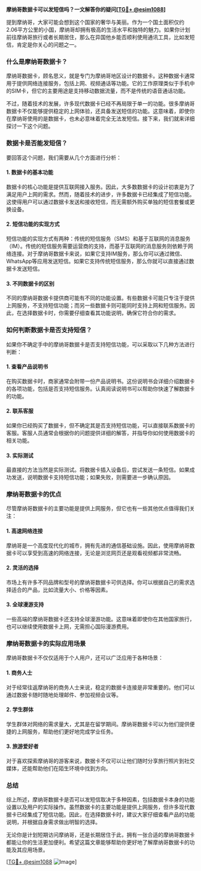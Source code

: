 **摩纳哥数据卡可以发短信吗？一文解答你的疑问[[TG💪+ @esim1088](https://t.me/s/esim1088)]**

提到摩纳哥，大家可能会想到这个国家的奢华与美丽。作为一个国土面积仅约2.06平方公里的小国，摩纳哥却拥有极高的生活水平和独特的魅力。如果你计划前往摩纳哥旅行或者长期居住，那么在异国他乡能否顺利使用通讯工具，比如发短信，肯定是你关心的问题之一。

### 什么是摩纳哥数据卡？

摩纳哥数据卡，顾名思义，就是专门为摩纳哥地区设计的数据卡。这种数据卡通常用于提供网络连接服务，包括上网、视频通话等功能。它的工作原理类似于手机中的SIM卡，但它的主要用途是支持移动数据流量，而不是传统的语音通话功能。

不过，随着技术的发展，许多现代数据卡已经不再局限于单一的功能。很多摩纳哥数据卡不仅能够提供稳定的上网体验，还具备发送短信的功能。这意味着，即使你在摩纳哥使用的是数据卡，也未必意味着完全无法发短信。接下来，我们就来详细探讨一下这个问题。

### 数据卡是否能发短信？

要回答这个问题，我们需要从几个方面进行分析：

#### 1. 数据卡的基本功能
数据卡的核心功能是提供互联网接入服务。因此，大多数数据卡的设计初衷是为了满足用户上网的需求。然而，随着技术的进步，许多数据卡已经集成了短信功能。这使得用户可以通过数据卡发送和接收短信，而无需额外购买单独的短信套餐或更换设备。

#### 2. 短信功能的实现方式
短信功能的实现方式有两种：传统的短信服务（SMS）和基于互联网的消息服务（IM）。传统的短信服务需要运营商的支持，而基于互联网的消息服务则依赖于网络连接。对于摩纳哥数据卡来说，如果它支持IM服务，那么你可以通过微信、WhatsApp等应用发送短信。如果它支持传统短信服务，那么你就可以直接通过数据卡发送短信。

#### 3. 不同数据卡的区别
不同的摩纳哥数据卡提供商可能有不同的功能设置。有些数据卡可能只专注于提供上网服务，不支持短信功能；而另一些数据卡则可能同时支持上网和短信服务。因此，在选择数据卡时，你需要仔细查看其功能说明，确保它符合你的需求。

### 如何判断数据卡是否支持短信？

如果你不确定手中的摩纳哥数据卡是否支持短信功能，可以采取以下几种方法进行判断：

#### 1. 查看产品说明书
在购买数据卡时，商家通常会附带一份产品说明书。这份说明书会详细介绍数据卡的各项功能，包括是否支持短信服务。认真阅读说明书可以帮助你快速了解数据卡的功能。

#### 2. 联系客服
如果你已经购买了数据卡，但不确定其是否支持短信功能，可以直接联系数据卡的客服。客服人员通常会根据你的问题提供详细的解答，并指导你如何使用数据卡的相关功能。

#### 3. 实际测试
最直接的方法当然是实际测试。将数据卡插入设备后，尝试发送一条短信。如果成功发送，说明数据卡支持短信功能；如果失败，则需要进一步确认原因。

### 摩纳哥数据卡的优点

尽管摩纳哥数据卡的主要功能是提供上网服务，但它也有一些其他优点值得我们关注：

#### 1. 高速网络连接
摩纳哥是一个高度现代化的城市，拥有先进的通信基础设施。因此，使用摩纳哥数据卡可以享受到高速的网络连接，无论是浏览网页还是观看视频都非常流畅。

#### 2. 灵活的选择
市场上有许多不同品牌和型号的摩纳哥数据卡可供选择。你可以根据自己的需求选择适合的产品，比如流量大小、价格等因素。

#### 3. 全球漫游支持
一些高端的摩纳哥数据卡还支持全球漫游功能。这意味着即使你在其他国家旅行，也可以继续使用数据卡上网，无需担心国际漫游费用。

### 摩纳哥数据卡的实际应用场景

摩纳哥数据卡不仅仅适用于个人用户，还可以广泛应用于各种场景：

#### 1. 商务人士
对于经常往返摩纳哥的商务人士来说，稳定的数据卡连接是非常重要的。他们可以通过数据卡随时随地处理邮件、参加视频会议等。

#### 2. 学生群体
学生群体对网络的需求量大，尤其是在留学期间。摩纳哥数据卡可以为他们提供便捷的上网服务，帮助他们更好地完成学业任务。

#### 3. 旅游爱好者
对于喜欢探索摩纳哥的游客来说，数据卡不仅可以让他们随时分享旅行照片到社交媒体，还能帮助他们在陌生环境中找到方向。

### 总结

综上所述，摩纳哥数据卡是否可以发短信取决于多种因素，包括数据卡本身的功能设置以及用户的实际操作。虽然数据卡的主要功能是提供上网服务，但许多现代数据卡已经集成了短信功能。因此，在选择数据卡时，建议大家仔细查看产品的功能说明，并根据自身需求做出明智的选择。

无论你是计划短期访问摩纳哥，还是长期居住于此，拥有一张合适的摩纳哥数据卡都能让你的生活更加便利。希望这篇文章能够帮助你更好地了解摩纳哥数据卡的功能及其应用场景。

[[TG💪+ @esim1088](https://t.me/s/esim1088) ![Image](https://i.postimg.cc/4NQfJmqS/Snipaste-2025-05-13-00-14-12.png)]